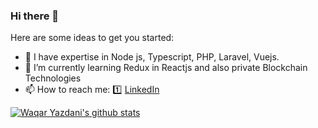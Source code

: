 ### Hi there 👋


Here are some ideas to get you started:

- 🔭 I have expertise in Node js, Typescript, PHP, Laravel, Vuejs.
- 🌱 I’m currently learning Redux in Reactjs and also private Blockchain Technologies
- 📫 How to reach me: 
:one: [LinkedIn](https://www.linkedin.com/in/waqar-yazdani/)

[![Waqar Yazdani's github stats](https://github-readme-stats.vercel.app/api?username=wyazdani&count_private=true&show_icons=true&theme=radical&hide_rank=false)](https://github.com/wyazdani/github-readme-stats)

